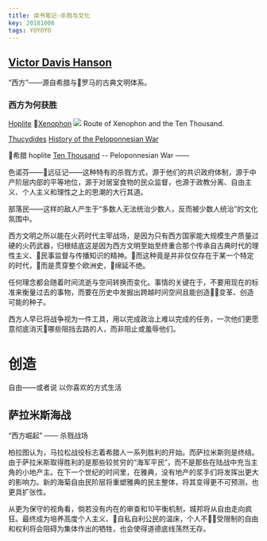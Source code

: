 ```yaml
---
title: 读书笔记-杀戮与文化
key: 20181006
tags: YOYOYO
---
```


## [Victor Davis Hanson](https://en.wikipedia.org/wiki/Victor_Davis_Hanson)

“西方”——源自希腊与罗马的古典文明体系。

### 西方为何获胜
[Hoplite](https://en.wikipedia.org/wiki/Hoplite)
[Xenophon](https://en.wikipedia.org/wiki/Xenophon)
![](https://cl.ly/17b968807443/download/Image%2525202018-10-06%252520at%25252012.11.52%252520PM.png)
Route of Xenophon and the Ten Thousand.

[Thucydides](https://en.wikipedia.org/wiki/Thucydides)
[History of the Peloponnesian War](https://en.wikipedia.org/wiki/History_of_the_Peloponnesian_War)

希腊 hoplite [Ten Thousand](https://en.wikipedia.org/wiki/Ten_Thousand) -- Peloponnesian War ——  

色诺芬——远征记——这种特有的杀戮方式，源于他们的共识政府体制，源于中产阶层内部的平等地位，源于对居室食物的民众监督，也源于政教分离、自由主义、个人主义和理性之上的思潮的大行其道。

部落民——这样的敌人产生于“多数人无法统治少数人，反而被少数人统治”的文化氛围中。

西方文明之所以能在火药时代主宰战场，是因为只有西方国家能大规模生产质量过硬的火药武器，归根结底这是因为西方文明至始至终重合那个传承自古典时代的理性主义、民事监督与传播知识的精神。而这种竟是并非仅仅存在于某一个特定的时代，而是贯穿整个欧洲史，绵延不绝。

任何理念都会随着时间流逝与空间转换而变化。事情的关键在于，不要用现在的标准来衡量过去的事物，而要在历史中发掘出跨越时间空间且能创造变革、创造可能的种子。

西方人早已将战争视为一件工具，用以完成政治上难以完成的任务，一次他们更愿意彻底消灭哪些阻挡去路的人，而非阻止或羞辱他们。

# 创造
自由——或者说 以你喜欢的方式生活

## 萨拉米斯海战

“西方崛起” —— 杀戮战场

柏拉图认为，马拉松战役标志着希腊人一系列胜利的开始。而萨拉米斯则是终结。由于萨拉米斯取得胜利的是那些较贫穷的“海军平民”，而不是那些在陆战中充当主角的小地产主。在下一个世纪的时间里，在雅典，没有地产的浆手们将发挥出更大的影响力。新的海菊自由民阶层将重塑雅典的民主整体，将其变得更不可预测，也更具扩张性。

从更为保守的视角看，倘若没有内在的审查和10平衡机制，城邦将从自由走向疯狂。最终成为培养高度个人主义、自私自利公民的温床，个人不受限制的自由和权利将会阻碍为集体作出的牺牲，也会使得道德底线荡然无存。